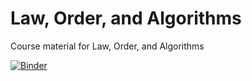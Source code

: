 # Law, Order, and Algorithms
Course material for Law, Order, and Algorithms  

[![Binder](https://mybinder.org/badge_logo.svg)](https://mybinder.org/v2/gh/stanford-policylab/law-order-algo-2021/HEAD)
